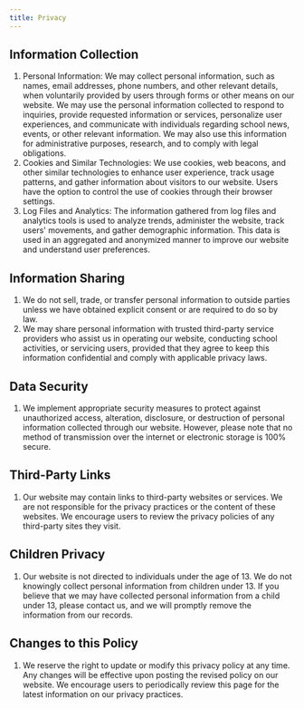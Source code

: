 ```yaml
---
title: Privacy
---
```


## Information Collection

1.  Personal Information: We may collect personal information, such as names, email addresses, phone numbers, and other relevant details, when voluntarily provided by users through forms or other means on our website. We may use the personal information collected to respond to inquiries, provide requested information or services, personalize user experiences, and communicate with individuals regarding school news, events, or other relevant information. We may also use this information for administrative purposes, research, and to comply with legal obligations.
2.  Cookies and Similar Technologies: We use cookies, web beacons, and other similar technologies to enhance user experience, track usage patterns, and gather information about visitors to our website. Users have the option to control the use of cookies through their browser settings.
3.  Log Files and Analytics: The information gathered from log files and analytics tools is used to analyze trends, administer the website, track users' movements, and gather demographic information. This data is used in an aggregated and anonymized manner to improve our website and understand user preferences.

## Information Sharing

1.  We do not sell, trade, or transfer personal information to outside parties unless we have obtained explicit consent or are required to do so by law.
2.  We may share personal information with trusted third-party service providers who assist us in operating our website, conducting school activities, or servicing users, provided that they agree to keep this information confidential and comply with applicable privacy laws.

## Data Security

1. We implement appropriate security measures to protect against unauthorized access, alteration, disclosure, or destruction of personal information collected through our website. However, please note that no method of transmission over the internet or electronic storage is 100% secure.

## Third-Party Links

1. Our website may contain links to third-party websites or services. We are not responsible for the privacy practices or the content of these websites. We encourage users to review the privacy policies of any third-party sites they visit.

## Children Privacy

1. Our website is not directed to individuals under the age of 13. We do not knowingly collect personal information from children under 13. If you believe that we may have collected personal information from a child under 13, please contact us, and we will promptly remove the information from our records.

## Changes to this Policy

1. We reserve the right to update or modify this privacy policy at any time. Any changes will be effective upon posting the revised policy on our website. We encourage users to periodically review this page for the latest information on our privacy practices.
